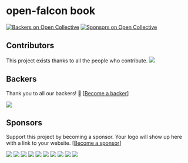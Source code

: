 # open-falcon book

[![Backers on Open Collective](https://opencollective.com/open-falcon-book/backers/badge.svg)](#backers)
 [![Sponsors on Open Collective](https://opencollective.com/open-falcon-book/sponsors/badge.svg)](#sponsors) 

## Contributors

This project exists thanks to all the people who contribute. 
<a href="https://github.com/open-falcon/book/graphs/contributors"><img src="https://opencollective.com/open-falcon-book/contributors.svg?width=890&button=false" /></a>


## Backers

Thank you to all our backers! 🙏 [[Become a backer](https://opencollective.com/open-falcon-book#backer)]

<a href="https://opencollective.com/open-falcon-book#backers" target="_blank"><img src="https://opencollective.com/open-falcon-book/backers.svg?width=890"></a>


## Sponsors

Support this project by becoming a sponsor. Your logo will show up here with a link to your website. [[Become a sponsor](https://opencollective.com/open-falcon-book#sponsor)]

<a href="https://opencollective.com/open-falcon-book/sponsor/0/website" target="_blank"><img src="https://opencollective.com/open-falcon-book/sponsor/0/avatar.svg"></a>
<a href="https://opencollective.com/open-falcon-book/sponsor/1/website" target="_blank"><img src="https://opencollective.com/open-falcon-book/sponsor/1/avatar.svg"></a>
<a href="https://opencollective.com/open-falcon-book/sponsor/2/website" target="_blank"><img src="https://opencollective.com/open-falcon-book/sponsor/2/avatar.svg"></a>
<a href="https://opencollective.com/open-falcon-book/sponsor/3/website" target="_blank"><img src="https://opencollective.com/open-falcon-book/sponsor/3/avatar.svg"></a>
<a href="https://opencollective.com/open-falcon-book/sponsor/4/website" target="_blank"><img src="https://opencollective.com/open-falcon-book/sponsor/4/avatar.svg"></a>
<a href="https://opencollective.com/open-falcon-book/sponsor/5/website" target="_blank"><img src="https://opencollective.com/open-falcon-book/sponsor/5/avatar.svg"></a>
<a href="https://opencollective.com/open-falcon-book/sponsor/6/website" target="_blank"><img src="https://opencollective.com/open-falcon-book/sponsor/6/avatar.svg"></a>
<a href="https://opencollective.com/open-falcon-book/sponsor/7/website" target="_blank"><img src="https://opencollective.com/open-falcon-book/sponsor/7/avatar.svg"></a>
<a href="https://opencollective.com/open-falcon-book/sponsor/8/website" target="_blank"><img src="https://opencollective.com/open-falcon-book/sponsor/8/avatar.svg"></a>
<a href="https://opencollective.com/open-falcon-book/sponsor/9/website" target="_blank"><img src="https://opencollective.com/open-falcon-book/sponsor/9/avatar.svg"></a>


